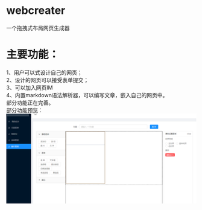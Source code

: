 # webcreater
一个拖拽式布局网页生成器
# 主要功能：
1、用户可以式设计自己的网页；<br/>
2、设计的网页可以接受表单提交；<br/>
3、可以加入网页IM<br/>
4、内置markdown语法解析器，可以编写文章，嵌入自己的网页中。<br/>
部分功能正在完善。
<br/>
部分功能预览：
![设计控制台](https://github.com/sss2016/webcreater/blob/master/screenShots/img1.png)
